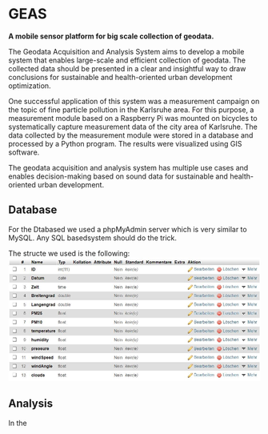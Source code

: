 # GEAS

**A mobile sensor platform for big scale collection of geodata.**

The Geodata Acquisition and Analysis System aims to develop a mobile system that enables large-scale and efficient collection of geodata. The collected data should be presented in a clear and insightful way to draw conclusions for sustainable and health-oriented urban development optimization.

One successful application of this system was a measurement campaign on the topic of fine particle pollution in the Karlsruhe area. For this purpose, a measurement module based on a Raspberry Pi was mounted on bicycles to systematically capture measurement data of the city area of Karlsruhe. The data collected by the measurement module were stored in a database and processed by a Python program. The results were visualized using GIS software.

The geodata acquisition and analysis system has multiple use cases and enables decision-making based on sound data for sustainable and health-oriented urban development.

## Database
For the Dtabased we used a phpMyAdmin server which is very similar to MySQL. Any SQL basedsystem should do the trick.

The structe we used is the following:
![](/pictures/database_structure.JPG)
## Analysis

In the 
